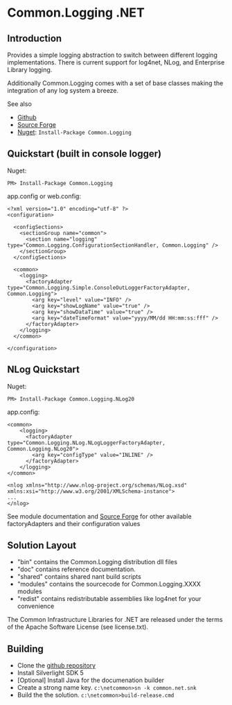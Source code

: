 # Common.Logging .NET
## Introduction

Provides a simple logging abstraction to switch between different logging implementations.
There is current support for log4net, NLog, and Enterprise Library logging.

Additionally Common.Logging comes with a set of base classes making the integration of any log
system a breeze.

See also

* [Github](http://github.com/net-commons/common-logging)
* [Source Forge](http://netcommon.sf.net/)
* [Nuget](https://www.nuget.org/packages/Common.Logging/): `Install-Package Common.Logging` 

## Quickstart (built in console logger)
Nuget:

`PM> Install-Package Common.Logging` 

app.config or web.config:

	<?xml version="1.0" encoding="utf-8" ?>
	<configuration>
	
	  <configSections>
	    <sectionGroup name="common">
	      <section name="logging" type="Common.Logging.ConfigurationSectionHandler, Common.Logging" />
	    </sectionGroup>
	  </configSections>
	
	  <common>
		<logging>
		  <factoryAdapter type="Common.Logging.Simple.ConsoleOutLoggerFactoryAdapter, Common.Logging">
			<arg key="level" value="INFO" />
			<arg key="showLogName" value="true" />
			<arg key="showDataTime" value="true" />
			<arg key="dateTimeFormat" value="yyyy/MM/dd HH:mm:ss:fff" />
		  </factoryAdapter>
		</logging>
	  </common>

	</configuration>

## NLog Quickstart
Nuget:

    PM> Install-Package Common.Logging.NLog20 

app.config:

    <common>
    	<logging>
    	  <factoryAdapter type="Common.Logging.NLog.NLogLoggerFactoryAdapter, Common.Logging.NLog20">
    		<arg key="configType" value="INLINE" />
    	  </factoryAdapter>
    	</logging>
    </common>

    <nlog xmlns="http://www.nlog-project.org/schemas/NLog.xsd" xmlns:xsi="http://www.w3.org/2001/XMLSchema-instance">
    ...
    </nlog>


See module documentation and [Source Forge](http://netcommon.sf.net/) for other available factoryAdapters and their configuration values


## Solution Layout

* "bin" contains the Common.Logging distribution dll files
* "doc" contains reference documentation.
* "shared" contains shared nant build scripts
* "modules" contains the sourcecode for Common.Logging.XXXX modules
* "redist" contains redistributable assemblies like log4net for your convenience

The Common Infrastructure Libraries for .NET are released under the terms of the Apache Software License (see license.txt).


## Building

* Clone the [github repository](https://github.com/net-commons/common-logging) 
* Install Silverlight SDK 5
* [Optional] Install Java for the documenation builder
* Create a strong name key. `c:\netcommon>sn -k common.net.snk`
* Build the the solution. `c:\netcommon>build-release.cmd`
